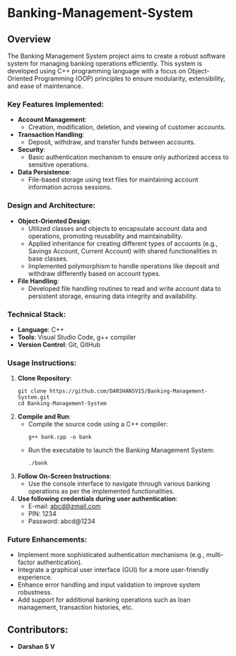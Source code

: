 # Banking-Management-System

## Overview

The Banking Management System project aims to create a robust software system for managing banking operations efficiently. This system is developed using C++ programming language with a focus on Object-Oriented Programming (OOP) principles to ensure modularity, extensibility, and ease of maintenance.

### Key Features Implemented:

- **Account Management**:
  - Creation, modification, deletion, and viewing of customer accounts.
- **Transaction Handling**:
  - Deposit, withdraw, and transfer funds between accounts.
- **Security**:
  - Basic authentication mechanism to ensure only authorized access to sensitive operations.
- **Data Persistence**:
  - File-based storage using text files for maintaining account information across sessions.

### Design and Architecture:

- **Object-Oriented Design**:
  - Utilized classes and objects to encapsulate account data and operations, promoting reusability and maintainability.
  - Applied inheritance for creating different types of accounts (e.g., Savings Account, Current Account) with shared functionalities in base classes.
  - Implemented polymorphism to handle operations like deposit and withdraw differently based on account types.
- **File Handling**:
  - Developed file handling routines to read and write account data to persistent storage, ensuring data integrity and availability.

### Technical Stack:

- **Language**: C++
- **Tools**: Visual Studio Code, g++ compiler
- **Version Control**: Git, GitHub

### Usage Instructions:

1. **Clone Repository**:
   ```
   git clone https://github.com/DARSHANSV15/Banking-Management-System.git
   cd Banking-Management-System
   ```
2. **Compile and Run**:
   - Compile the source code using a C++ compiler:
     ```
     g++ bank.cpp -o bank
     ```
   - Run the executable to launch the Banking Management System:
     ```
     ./bank
     ```
3. **Follow On-Screen Instructions**:
   - Use the console interface to navigate through various banking operations as per the implemented functionalities.
4. **Use following credentials during user authentication**:
   - E-mail: abcd@zmail.com
   - PIN: 1234
   - Password: abcd@1234

### Future Enhancements:

- Implement more sophisticated authentication mechanisms (e.g., multi-factor authentication).
- Integrate a graphical user interface (GUI) for a more user-friendly experience.
- Enhance error handling and input validation to improve system robustness.
- Add support for additional banking operations such as loan management, transaction histories, etc.

## Contributors:

- **Darshan S V**
